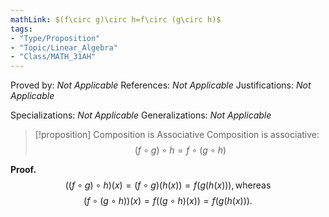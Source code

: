 ```yaml
---
mathLink: $(f\circ g)\circ h=f\circ (g\circ h)$
tags:
- "Type/Proposition"
- "Topic/Linear_Algebra"
- "Class/MATH_31AH"
---
```

Proved by: <i>Not Applicable</i>
References: <i>Not Applicable</i>
Justifications: <i>Not Applicable</i>

Specializations: <i>Not Applicable</i>
Generalizations: <i>Not Applicable</i>

> [!proposition] Composition is Associative
> Composition is associative:  
> $$(f\circ g)\circ h=f\circ (g\circ h)$$  

**Proof.**
$$((f\circ g)\circ h)(x)=(f\circ g)(h(x))=f(g(h(x))),\text{whereas}$$
$$(f\circ(g\circ h))(x)=f((g\circ h)(x))=f(g(h(x))).$$
